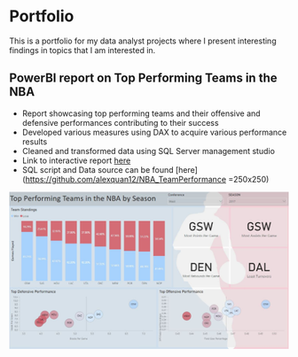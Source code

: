 # Portfolio
This is a portfolio for my data analyst projects where I present interesting findings in topics that I am interested in.

## PowerBI report on Top Performing Teams in the NBA
* Report showcasing top performing teams and their offensive and defensive performances contributing to their success
* Developed various measures using DAX to acquire various performance results
* Cleaned and transformed data using SQL Server management studio
* Link to interactive report [here](https://app.powerbi.com/view?r=eyJrIjoiYzdjYjVlYmMtYTUxZC00MDVhLWJjOGMtNzQxZTJlZTBmZjI2IiwidCI6IjhhZWI3ZGU3LTdhNDEtNDI0Yy05NGIwLTJlMGNkMGNmM2Q3MiJ9)
* SQL script and Data source can be found [here](https://github.com/alexquan12/NBA_TeamPerformance =250x250)

![](/Report_Images/TeamPerformance_Report.JPG)


